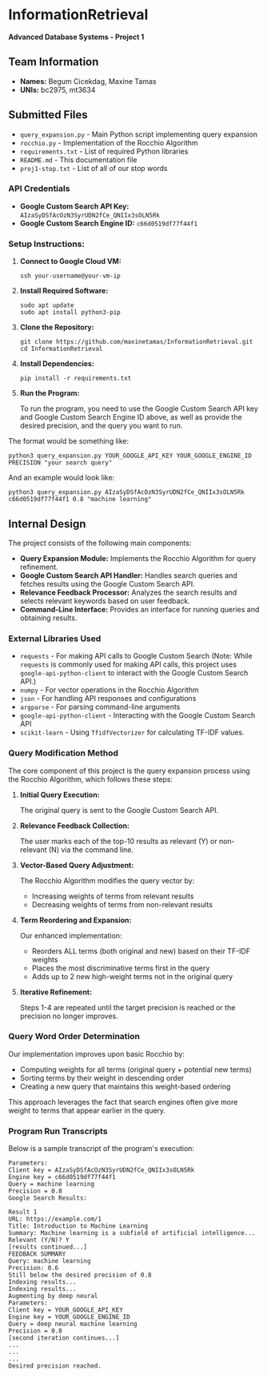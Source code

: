 # InformationRetrieval

**Advanced Database Systems - Project 1**

## Team Information

-   **Names:** Begum Cicekdag, Maxine Tamas
-   **UNIs:** bc2975, mt3634

## Submitted Files

-   `query_expansion.py` - Main Python script implementing query expansion
-   `rocchio.py` - Implementation of the Rocchio Algorithm
-   `requirements.txt` - List of required Python libraries
-   `README.md` - This documentation file
-   `proj1-stop.txt` - List of all of our stop words

### API Credentials

-   **Google Custom Search API Key:** 
```AIzaSyDSfAcOzN3SyrUDN2fCe_QNIIx3sOLN5Rk```
-   **Google Custom Search Engine ID:** 
```c66d0519df77f44f1```

### Setup Instructions:

1.  **Connect to Google Cloud VM:**

    ```
    ssh your-username@your-vm-ip
    ```

2.  **Install Required Software:**

    ```
    sudo apt update
    sudo apt install python3-pip
    ```

3.  **Clone the Repository:**

    ```
    git clone https://github.com/maxinetamas/InformationRetrieval.git
    cd InformationRetrieval
    ```

4.  **Install Dependencies:**

    ```
    pip install -r requirements.txt
    ```

5.  **Run the Program:**

    To run the program, you need to use the Google Custom Search API key and Google Custom Search Engine ID above, as well as provide the desired precision, and the query you want to run.

   The format would be something like:

    python3 query_expansion.py YOUR_GOOGLE_API_KEY YOUR_GOOGLE_ENGINE_ID PRECISION "your search query"

   And an example would look like:

    python3 query_expansion.py AIzaSyDSfAcOzN3SyrUDN2fCe_QNIIx3sOLN5Rk c66d0519df77f44f1 0.8 "machine learning"

## Internal Design

The project consists of the following main components:

-   **Query Expansion Module:** Implements the Rocchio Algorithm for query refinement.
-   **Google Custom Search API Handler:** Handles search queries and fetches results using the Google Custom Search API.
-   **Relevance Feedback Processor:** Analyzes the search results and selects relevant keywords based on user feedback.
-   **Command-Line Interface:** Provides an interface for running queries and obtaining results.

### External Libraries Used

-   `requests` - For making API calls to Google Custom Search (Note: While `requests` is commonly used for making API calls, this project uses `google-api-python-client` to interact with the Google Custom Search API.)
-   `numpy` - For vector operations in the Rocchio Algorithm
-   `json` - For handling API responses and configurations
-   `argparse` - For parsing command-line arguments
-   `google-api-python-client` - Interacting with the Google Custom Search API
-   `scikit-learn` - Using `TfidfVectorizer` for calculating TF-IDF values.

### Query Modification Method

The core component of this project is the query expansion process using the Rocchio Algorithm, which follows these steps:

1.  **Initial Query Execution:**

    The original query is sent to the Google Custom Search API.
2.  **Relevance Feedback Collection:**

    The user marks each of the top-10 results as relevant (Y) or non-relevant (N) via the command line.
3.  **Vector-Based Query Adjustment:**

    The Rocchio Algorithm modifies the query vector by:

    -   Increasing weights of terms from relevant results
    -   Decreasing weights of terms from non-relevant results
4.  **Term Reordering and Expansion:**

    Our enhanced implementation:

    -   Reorders ALL terms (both original and new) based on their TF-IDF weights
    -   Places the most discriminative terms first in the query
    -   Adds up to 2 new high-weight terms not in the original query
5.  **Iterative Refinement:**

    Steps 1-4 are repeated until the target precision is reached or the precision no longer improves.

### Query Word Order Determination

Our implementation improves upon basic Rocchio by:

-   Computing weights for all terms (original query + potential new terms)
-   Sorting terms by their weight in descending order
-   Creating a new query that maintains this weight-based ordering

This approach leverages the fact that search engines often give more weight to terms that appear earlier in the query.

### Program Run Transcripts

Below is a sample transcript of the program's execution:

```
Parameters:
Client key = AIzaSyDSfAcOzN3SyrUDN2fCe_QNIIx3sOLN5Rk
Engine key = c66d0519df77f44f1
Query = machine learning
Precision = 0.8
Google Search Results:

Result 1
URL: https://example.com/1
Title: Introduction to Machine Learning
Summary: Machine learning is a subfield of artificial intelligence...
Relevant (Y/N)? Y
[results continued...]
FEEDBACK SUMMARY
Query: machine learning
Precision: 0.6
Still below the desired precision of 0.8
Indexing results...
Indexing results...
Augmenting by deep neural
Parameters:
Client key = YOUR_GOOGLE_API_KEY
Engine key = YOUR_GOOGLE_ENGINE_ID
Query = deep neural machine learning
Precision = 0.8
[second iteration continues...]
...
...
...
Desired precision reached.